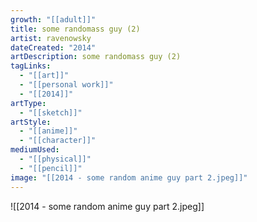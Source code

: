 ```yaml
---
growth: "[[adult]]"
title: some randomass guy (2)
artist: ravenowsky
dateCreated: "2014"
artDescription: some randomass guy (2)
tagLinks:
  - "[[art]]"
  - "[[personal work]]"
  - "[[2014]]"
artType:
  - "[[sketch]]"
artStyle:
  - "[[anime]]"
  - "[[character]]"
mediumUsed:
  - "[[physical]]"
  - "[[pencil]]"
image: "[[2014 - some random anime guy part 2.jpeg]]"
---
```

![[2014 - some random anime guy part 2.jpeg]]